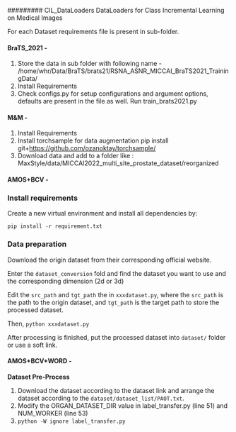 ######### CIL_DataLoaders
DataLoaders for Class Incremental Learning on Medical Images

For each Dataset requirements file is present in sub-folder.

#### BraTS_2021 -
1. Store the data in sub folder with following name - /home/whr/Data/BraTS/brats21/RSNA_ASNR_MICCAI_BraTS2021_TrainingData/
2. Install Requirements
3. Check configs.py for setup configurations and argument options, defaults are present in the file as well. Run train_brats2021.py

#### M&M -
1. Install Requirements
2. Install torchsample for data augmentation pip install git+https://github.com/ozanoktay/torchsample/
3. Download data and add to a folder like : MaxStyle/data/MICCAI2022_multi_site_prostate_dataset/reorganized

#### AMOS+BCV - 
### Install requirements
Create a new virtual environment and install all dependencies by:
```
pip install -r requirement.txt
```
### Data preparation
Download the origin dataset from their corresponding official website.

Enter the `dataset_conversion` fold and find the dataset you want to use and the corresponding dimension (2d or 3d)

Edit the `src_path` and `tgt_path` the in `xxxdataset.py`, where the `src_path` is the path to the origin dataset, and `tgt_path` is the target path to store the processed dataset.

Then, `python xxxdataset.py`

After processing is finished, put the processed dataset into `dataset/` folder or use a soft link.

#### AMOS+BCV+WORD -
**Dataset Pre-Process**  
1. Download the dataset according to the dataset link and arrange the dataset according to the `dataset/dataset_list/PAOT.txt`.  
2. Modify the ORGAN_DATASET_DIR value in label_transfer.py (line 51) and NUM_WORKER (line 53)  
3. `python -W ignore label_transfer.py`

